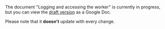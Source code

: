 The document "Logging and accessing the worker" is currently in progress, but you can view the [draft version](https://docs.google.com/document/d/e/2PACX-1vS-fOP9RId2vBcU7ZF8cpD49_-VY7eCsebOrdrJfd9vVc9RSi7tSO0Ns--clfylKtqok40ZsEFe8Xv1/pub) as a Google Doc.

Please note that it **doesn't** update with every change.